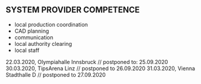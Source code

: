 ## SYSTEM PROVIDER COMPETENCE

+ local production coordination
+ CAD planning
+ communication
+ local authority clearing
+ local staff

22.03.2020, Olympiahalle Innsbruck // postponed to: 25.09.2020
30.03.2020, TipsArena Linz // postponed to 26.09.2020
31.03.2020, Vienna Stadthalle D // postponed to 27.09.2020